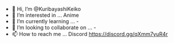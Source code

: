 - 👋 Hi, I’m @KuribayashiKeiko
- 👀 I’m interested in ... Anime
- 🌱 I’m currently learning ... -
- 💞️ I’m looking to collaborate on ... -
- 📫 How to reach me ... Discord https://discord.gg/qXmm7yuR4r
